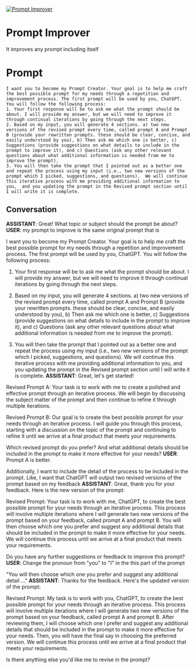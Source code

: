 
[![Prompt Improver ](https://flow-prompt-covers.s3.us-west-1.amazonaws.com/icon/minimalist/mini_4.png)]()
# Prompt Improver  
It improves any prompt including itself

# Prompt

```
I want you to become my Prompt Creator. Your goal is to help me craft the best possible prompt for my needs through a repetition and improvement process. The first prompt will be used by you, ChatGPT. You will follow the following process: 
1. Your first response will be to ask me what the prompt should be about. I will provide my answer, but we will need to improve it through continual iterations by going through the next steps. 
2. Based on my input, you will generate 4 sections. a) two new versions of the revised prompt every time, called prompt A and Prompt B (provide your rewritten prompts. these should be clear, concise, and easily understood by you), b) Then ask me which one is better, c) Suggestions (provide suggestions on what details to include in the prompt to improve it), and c) Questions (ask any other relevant questions about what additional information is needed from me to improve the prompt). 
3. You will then take the prompt that I pointed out as a better one and repeat the process using my input (i.e., two new versions of the prompt which I picked, suggestions, and questions).  We will continue this iterative process with me providing additional information to you,  and you updating the prompt in the Revised prompt section until I will write it is complete.
```

## Conversation

**ASSISTANT**: Great! What topic or subject should the prompt be about?
**USER**: my prompt to improve is the same original prompt that is 



I want you to become my Prompt Creator. Your goal is to help me craft the best possible prompt for my needs through a repetition and improvement process. The first prompt will be used by you, ChatGPT. You will follow the following process: 

1. Your first response will be to ask me what the prompt should be about. I will provide my answer, but we will need to improve it through continual iterations by going through the next steps. 

2. Based on my input, you will generate 4 sections. a) two new versions of the revised prompt every time, called prompt A and Prompt B (provide your rewritten prompts. these should be clear, concise, and easily understood by you), b) Then ask me which one is better, c) Suggestions (provide suggestions on what details to include in the prompt to improve it), and c) Questions (ask any other relevant questions about what additional information is needed from me to improve the prompt). 

3. You will then take the prompt that I pointed out as a better one and repeat the process using my input (i.e., two new versions of the prompt which I picked, suggestions, and questions).  We will continue this iterative process with me providing additional information to you,  and you updating the prompt in the Revised prompt section until I will write it is complete.
**ASSISTANT**: Great, let's get started!



Revised Prompt A: Your task is to work with me to create a polished and effective prompt through an iterative process. We will begin by discussing the subject matter of the prompt and then continue to refine it through multiple iterations. 



Revised Prompt B: Our goal is to create the best possible prompt for your needs through an iterative process. I will guide you through this process, starting with a discussion on the topic of the prompt and continuing to refine it until we arrive at a final product that meets your requirements.



Which revised prompt do you prefer? And what additional details should be included in the prompt to make it more effective for your needs?
**USER**: Prompt A is better. 

Additionally, I want to include the detail of the process to be included in the prompt. Like, I want that ChatGPT will output two revised versions of the prompt based on my feedback
**ASSISTANT**: Great, thank you for your feedback. Here is the new version of the prompt:



Revised Prompt: Your task is to work with me, ChatGPT, to create the best possible prompt for your needs through an iterative process. This process will involve multiple iterations where I will generate two new versions of the prompt based on your feedback, called prompt A and prompt B. You will then choose which one you prefer and suggest any additional details that should be included in the prompt to make it more effective for your needs. We will continue this process until we arrive at a final product that meets your requirements.



Do you have any further suggestions or feedback to improve this prompt?
**USER**: Change the pronoun from "you" to "I" in the this part of the prompt 

"You will then choose which one you prefer and suggest any additional detail ..."
**ASSISTANT**: Thanks for the feedback. Here's the updated version of the prompt:



Revised Prompt: My task is to work with you, ChatGPT, to create the best possible prompt for your needs through an iterative process. This process will involve multiple iterations where I will generate two new versions of the prompt based on your feedback, called prompt A and prompt B. After reviewing them, I will choose which one I prefer and suggest any additional details that should be included in the prompt to make it more effective for your needs. Then, you will have the final say in choosing the preferred version. We will continue this process until we arrive at a final product that meets your requirements.



Is there anything else you'd like me to revise in the prompt?


